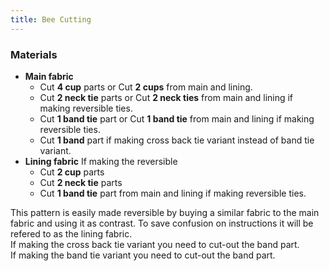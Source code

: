 ```yaml
---
title: Bee Cutting
---
```


### Materials
 - **Main fabric**
   - Cut **4 cup** parts or Cut **2 cups** from main and lining.
   - Cut **2 neck tie** parts or Cut **2 neck ties** from main and lining if making reversible ties.
   - Cut **1 band tie** part or Cut **1 band tie** from main and lining if making reversible ties.
   - Cut **1 band** part if making cross back tie variant instead of band tie variant.
 - **Lining fabric**
 If making the reversible
   - Cut **2 cup** parts
   - Cut **2 neck tie** parts
   - Cut **1 band tie** part from main and lining if making reversible ties.

<Note>

This pattern is easily made reversible by buying a similar fabric to the main fabric and using it as contrast. To save confusion on instructions it will be refered to as the lining fabric.  
If making the cross back tie variant you need to cut-out the band part.  
If making the band tie variant you need to cut-out the band part.  

</Note>
